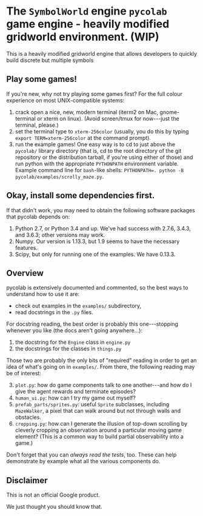 # The `SymbolWorld` engine `pycolab` game engine - heavily modified gridworld environment. (WIP)

This is a heavily modified gridworld engine that allows developers to quickly build
 discrete but multiple symbols 

## Play some games!

If you're new, why not try playing some games first? For the full colour
experience on most UNIX-compatible systems:

  1. crack open a nice, new, modern terminal (iterm2 on Mac, gnome-terminal or
     xterm on linux). (Avoid screen/tmux for now---just the terminal, please.)
  2. set the terminal type to `xterm-256color` (usually, you do this by typing
     `export TERM=xterm-256color` at the command prompt).
  3. run the example games! One easy way is to cd to just above the `pycolab/`
     library directory (that is, cd to the root directory of the git repository
     or the distribution tarball, if you're using either of those) and run
     python with the appropriate `PYTHONPATH` environment variable. Example
     command line for `bash`-like shells:
     `PYTHONPATH=. python -B pycolab/examples/scrolly_maze.py`.

## Okay, install some dependencies first.

If that didn't work, you may need to obtain the following software packages that
pycolab depends on:

  1. Python 2.7, or Python 3.4 and up. We've had success with 2.7.6, 3.4.3, and
     3.6.3; other versions may work.
  2. Numpy. Our version is 1.13.3, but 1.9 seems to have the necessary features.
  3. Scipy, but only for running one of the examples. We have 0.13.3.

## Overview

pycolab is extensively documented and commented, so the best ways to understand
how to use it are:

  - check out examples in the `examples/` subdirectory,
  - read docstrings in the `.py` files.

For docstring reading, the best order is probably this one---stopping whenever
you like (the docs aren't going anywhere...):

  1. the docstring for the `Engine` class in `engine.py`
  2. the docstrings for the classes in `things.py`

Those two are probably the only bits of "required" reading in order to get an
idea of what's going on in `examples/`. From there, the following reading may be
of interest:

  3. `plot.py`: how do game components talk to one another---and how do I
     give the agent rewards and terminate episodes?
  4. `human_ui.py`: how can I try my game out myself?
  5. `prefab_parts/sprites.py`: useful `Sprite` subclasses, including
     `MazeWalker`, a pixel that can walk around but not through walls and
     obstacles.
  6. `cropping.py`: how can I generate the illusion of top-down scrolling by
     cleverly cropping an observation around a particular moving game element?
     (This is a common way to build partial observability into a game.)

Don't forget that you can *always read the tests*, too. These can help
demonstrate by example what all the various components do.

## Disclaimer

This is not an official Google product.

We just thought you should know that.
